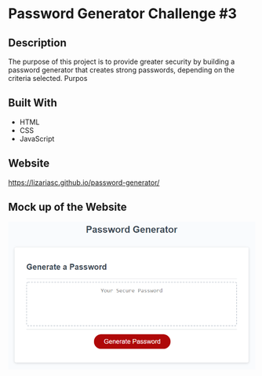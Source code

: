 # Password Generator Challenge #3

## Description
The purpose of this project is to provide greater security by building a password generator that creates strong passwords, depending on the criteria selected.
Purpos

## Built With
- HTML
- CSS
- JavaScript

## Website
https://lizariasc.github.io/password-generator/

## Mock up of the Website
![Mock up](./Develop/demo.png "Mock up")
